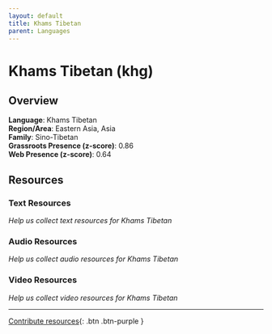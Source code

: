 ```yaml
---
layout: default
title: Khams Tibetan
parent: Languages
---
```


# Khams Tibetan (khg)

## Overview

**Language**: Khams Tibetan  
**Region/Area**: Eastern Asia, Asia  
**Family**: Sino-Tibetan  
**Grassroots Presence (z-score)**: 0.86  
**Web Presence (z-score)**: 0.64  

## Resources

### Text Resources
*Help us collect text resources for Khams Tibetan*

### Audio Resources
*Help us collect audio resources for Khams Tibetan*

### Video Resources
*Help us collect video resources for Khams Tibetan*

---

[Contribute resources](https://forms.office.com/e/1SfLJx3u1r){: .btn .btn-purple }
